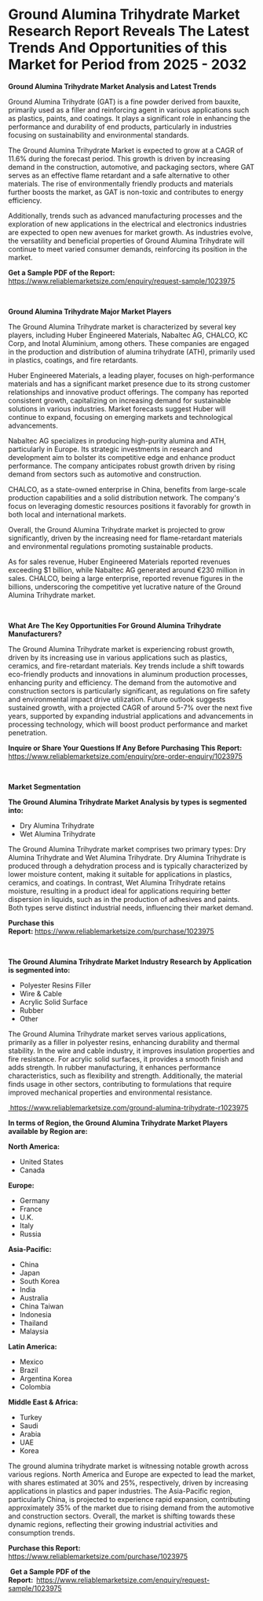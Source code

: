<p><h1>Ground Alumina Trihydrate Market Research Report Reveals The Latest Trends And Opportunities of this Market for Period from 2025 - 2032</h1></p><p><strong>Ground Alumina Trihydrate Market Analysis and Latest Trends</strong></p>
<p><p>Ground Alumina Trihydrate (GAT) is a fine powder derived from bauxite, primarily used as a filler and reinforcing agent in various applications such as plastics, paints, and coatings. It plays a significant role in enhancing the performance and durability of end products, particularly in industries focusing on sustainability and environmental standards.</p><p>The Ground Alumina Trihydrate Market is expected to grow at a CAGR of 11.6% during the forecast period. This growth is driven by increasing demand in the construction, automotive, and packaging sectors, where GAT serves as an effective flame retardant and a safe alternative to other materials. The rise of environmentally friendly products and materials further boosts the market, as GAT is non-toxic and contributes to energy efficiency.</p><p>Additionally, trends such as advanced manufacturing processes and the exploration of new applications in the electrical and electronics industries are expected to open new avenues for market growth. As industries evolve, the versatility and beneficial properties of Ground Alumina Trihydrate will continue to meet varied consumer demands, reinforcing its position in the market.</p></p>
<p><strong>Get a Sample PDF of the Report:&nbsp;</strong> <a href="https://www.reliablemarketsize.com/enquiry/request-sample/1023975?utm_campaign=3193&utm_medium=2&utm_source=Github&utm_content=ia&utm_term=18042025&utm_id=ground-alumina-trihydrate">https://www.reliablemarketsize.com/enquiry/request-sample/1023975</a></p>
<p>&nbsp;</p>
<p><strong>Ground Alumina Trihydrate Major Market Players</strong></p>
<p><p>The Ground Alumina Trihydrate market is characterized by several key players, including Huber Engineered Materials, Nabaltec AG, CHALCO, KC Corp, and Inotal Aluminium, among others. These companies are engaged in the production and distribution of alumina trihydrate (ATH), primarily used in plastics, coatings, and fire retardants.</p><p>Huber Engineered Materials, a leading player, focuses on high-performance materials and has a significant market presence due to its strong customer relationships and innovative product offerings. The company has reported consistent growth, capitalizing on increasing demand for sustainable solutions in various industries. Market forecasts suggest Huber will continue to expand, focusing on emerging markets and technological advancements.</p><p>Nabaltec AG specializes in producing high-purity alumina and ATH, particularly in Europe. Its strategic investments in research and development aim to bolster its competitive edge and enhance product performance. The company anticipates robust growth driven by rising demand from sectors such as automotive and construction.</p><p>CHALCO, as a state-owned enterprise in China, benefits from large-scale production capabilities and a solid distribution network. The company's focus on leveraging domestic resources positions it favorably for growth in both local and international markets.</p><p>Overall, the Ground Alumina Trihydrate market is projected to grow significantly, driven by the increasing need for flame-retardant materials and environmental regulations promoting sustainable products.</p><p>As for sales revenue, Huber Engineered Materials reported revenues exceeding $1 billion, while Nabaltec AG generated around €230 million in sales. CHALCO, being a large enterprise, reported revenue figures in the billions, underscoring the competitive yet lucrative nature of the Ground Alumina Trihydrate market.</p></p>
<p>&nbsp;</p>
<p><strong>What Are The Key Opportunities For Ground Alumina Trihydrate Manufacturers?</strong></p>
<p><p>The Ground Alumina Trihydrate market is experiencing robust growth, driven by its increasing use in various applications such as plastics, ceramics, and fire-retardant materials. Key trends include a shift towards eco-friendly products and innovations in aluminum production processes, enhancing purity and efficiency. The demand from the automotive and construction sectors is particularly significant, as regulations on fire safety and environmental impact drive utilization. Future outlook suggests sustained growth, with a projected CAGR of around 5-7% over the next five years, supported by expanding industrial applications and advancements in processing technology, which will boost product performance and market penetration.</p></p>
<p><strong>Inquire or Share Your Questions If Any Before Purchasing This Report:</strong> <a href="https://www.reliablemarketsize.com/enquiry/pre-order-enquiry/1023975?utm_campaign=3193&utm_medium=2&utm_source=Github&utm_content=ia&utm_term=18042025&utm_id=ground-alumina-trihydrate">https://www.reliablemarketsize.com/enquiry/pre-order-enquiry/1023975</a></p>
<p>&nbsp;</p>
<p><strong>Market Segmentation</strong></p>
<p><strong>The Ground Alumina Trihydrate Market Analysis by types is segmented into:</strong></p>
<p><ul><li>Dry Alumina Trihydrate</li><li>Wet Alumina Trihydrate</li></ul></p>
<p><p>The Ground Alumina Trihydrate market comprises two primary types: Dry Alumina Trihydrate and Wet Alumina Trihydrate. Dry Alumina Trihydrate is produced through a dehydration process and is typically characterized by lower moisture content, making it suitable for applications in plastics, ceramics, and coatings. In contrast, Wet Alumina Trihydrate retains moisture, resulting in a product ideal for applications requiring better dispersion in liquids, such as in the production of adhesives and paints. Both types serve distinct industrial needs, influencing their market demand.</p></p>
<p><strong>Purchase this Report:&nbsp;</strong><a href="https://www.reliablemarketsize.com/purchase/1023975?utm_campaign=3193&utm_medium=2&utm_source=Github&utm_content=ia&utm_term=18042025&utm_id=ground-alumina-trihydrate">https://www.reliablemarketsize.com/purchase/1023975</a></p>
<p>&nbsp;</p>
<p><strong>The Ground Alumina Trihydrate Market Industry Research by Application is segmented into:</strong></p>
<p><ul><li>Polyester Resins Filler</li><li>Wire & Cable</li><li>Acrylic Solid Surface</li><li>Rubber</li><li>Other</li></ul></p>
<p><p>The Ground Alumina Trihydrate market serves various applications, primarily as a filler in polyester resins, enhancing durability and thermal stability. In the wire and cable industry, it improves insulation properties and fire resistance. For acrylic solid surfaces, it provides a smooth finish and adds strength. In rubber manufacturing, it enhances performance characteristics, such as flexibility and strength. Additionally, the material finds usage in other sectors, contributing to formulations that require improved mechanical properties and environmental resistance.</p></p>
<p><a href="https://www.reliablemarketsize.com/ground-alumina-trihydrate-r1023975?utm_campaign=3193&utm_medium=2&utm_source=Github&utm_content=ia&utm_term=18042025&utm_id=ground-alumina-trihydrate">&nbsp;https://www.reliablemarketsize.com/ground-alumina-trihydrate-r1023975</a></p>
<p><strong>In terms of Region, the Ground Alumina Trihydrate Market Players available by Region are:</strong></p>
<p>
    <p> <strong> North America: </strong>
        <ul>
            <li>United States</li>
            <li>Canada</li>
        </ul>
        </p> 
    <p> <strong> Europe: </strong>
        <ul>
            <li>Germany</li>
            <li>France</li>
            <li>U.K.</li>
            <li>Italy</li>
            <li>Russia</li>
        </ul>
        </p> 
    <p> <strong> Asia-Pacific: </strong>
        <ul>
            <li>China</li>
            <li>Japan</li>
            <li>South Korea</li>
            <li>India</li>
            <li>Australia</li>
            <li>China Taiwan</li>
            <li>Indonesia</li>
            <li>Thailand</li>
            <li>Malaysia</li>
        </ul>
        </p> 
    <p> <strong> Latin America: </strong>
        <ul>
            <li>Mexico</li>
            <li>Brazil</li>
            <li>Argentina Korea</li>
            <li>Colombia</li>
        </ul>
        </p> 
    <p> <strong> Middle East & Africa: </strong>
        <ul>
            <li>Turkey</li>
            <li>Saudi</li>
            <li>Arabia</li>
            <li>UAE</li>
            <li>Korea</li>
        </ul>
    </p>
    </p>
<p><p>The ground alumina trihydrate market is witnessing notable growth across various regions. North America and Europe are expected to lead the market, with shares estimated at 30% and 25%, respectively, driven by increasing applications in plastics and paper industries. The Asia-Pacific region, particularly China, is projected to experience rapid expansion, contributing approximately 35% of the market due to rising demand from the automotive and construction sectors. Overall, the market is shifting towards these dynamic regions, reflecting their growing industrial activities and consumption trends.</p></p>
<p><strong>Purchase this Report: </strong><a href="https://www.reliablemarketsize.com/purchase/1023975?utm_campaign=3193&utm_medium=2&utm_source=Github&utm_content=ia&utm_term=18042025&utm_id=ground-alumina-trihydrate">https://www.reliablemarketsize.com/purchase/1023975</a></p>
<p>&nbsp;<strong>Get a Sample PDF of the Report:&nbsp;&nbsp;</strong><a href="https://www.reliablemarketsize.com/enquiry/request-sample/1023975?utm_campaign=3193&utm_medium=2&utm_source=Github&utm_content=ia&utm_term=18042025&utm_id=ground-alumina-trihydrate">https://www.reliablemarketsize.com/enquiry/request-sample/1023975</a></p>
<p><strong></strong></p>
<p><p></p><p></p><p></p></p>
